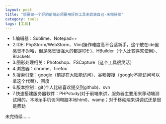 ```yaml
---
layout: post
title: "想要做一个好的前端必须要用好的工具来武装自己-未完待续"
category: tools
tags: [工具]
---
```

- 1.编辑器：Sublime、Notepad++
- 2.IDE: PhpStorm/WebStorm、Vim(操作难度高不合适新手，这个放在ide里感觉不对哈，但是感觉很强大的都是IDE·)、HBuilder（个人比较喜欢使用）、Brackets
- 3.图形处理相关：Photoshop、FSCapture（这个工具很灵活）
- 4.浏览器：chrome、firefox
- 5.搜索引擎：google（前提在大陆能访问）、谷粉搜搜（google不能访问可以拿这个代替）、百度
- 6.版本控制：git(个人比较喜欢提交到github)、svn
- 7.快速搭建服务器软件：PHPstudy(对于前端来讲，服务器主要用来移动端测试用的，本地ip手机访问电脑本地html)、wamp；对于移动端来讲调试还是很是费劲

未完待续……

<!-- more -->



